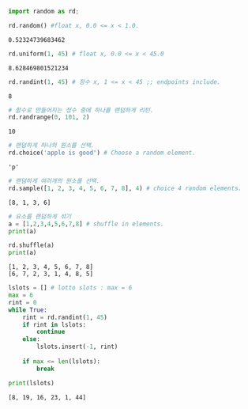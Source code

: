 ```python
import random as rd;
```


```python
rd.random() #float x, 0.0 <= x < 1.0.
```




    0.52324739683462




```python
rd.uniform(1, 45) # float x, 0.0 <= x < 45.0
```




    8.628469801521234




```python
rd.randint(1, 45) # 정수 x, 1 <= x < 45 ;; endpoints include.
```




    8




```python
# 함수로 만들어지는 정수 중에 하나를 랜덤하게 리턴.
rd.randrange(0, 101, 2)
```




    10




```python
# 랜덤하게 하나의 원소를 선택.
rd.choice('apple is good') # Choose a random element.
```




    'p'




```python
# 랜덤하게 여러개의 원소를 선택.
rd.sample([1, 2, 3, 4, 5, 6, 7, 8], 4) # choice 4 random elements.
```




    [8, 1, 3, 6]




```python
# 요소를 랜덤하게 섞기
a = [1,2,3,4,5,6,7,8] # shuffle in elements.
print(a)

rd.shuffle(a)
print(a)
```

    [1, 2, 3, 4, 5, 6, 7, 8]
    [6, 7, 2, 3, 1, 4, 8, 5]



```python
lslots = [] # lotto slots : max = 6
max = 6
rint = 0
while True:
    rint = rd.randint(1, 45)
    if rint in lslots:
        continue
    else: 
        lslots.insert(-1, rint)
    
    if max <= len(lslots):
        break

print(lslots)
```

    [8, 19, 16, 23, 1, 44]

